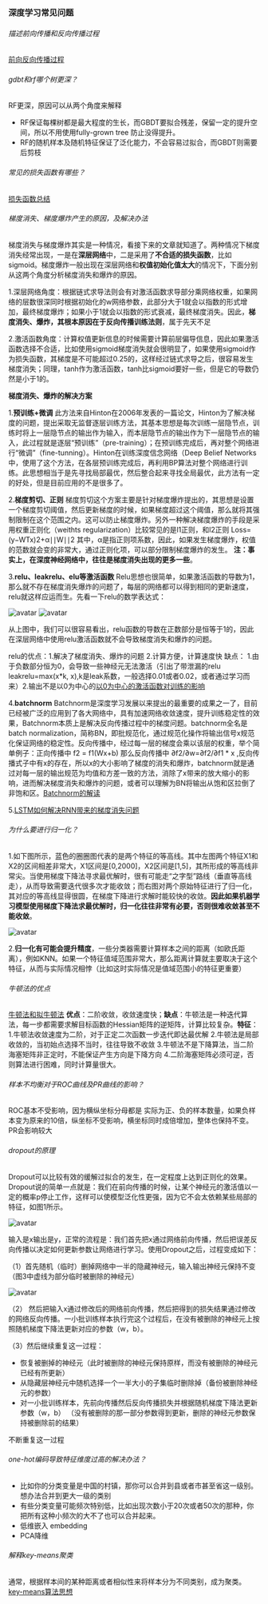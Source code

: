 ### 深度学习常见问题

###### 描述前向传播和反向传播过程
[前向反向传播过程](https://www.cnblogs.com/charlotte77/p/5629865.html)

###### gdbt和rf哪个树更深？

RF更深，原因可以从两个角度来解释
- RF保证每棵树都是最大程度的生长，而GBDT要拟合残差，保留一定的提升空间，所以不用使用fully-grown tree 防止没得提升。
- RF的随机样本及随机特征保证了泛化能力，不会容易过拟合，而GBDT则需要后剪枝

###### 常见的损失函数有哪些？

[损失函数总结](https://zhuanlan.zhihu.com/p/58883095)

###### 梯度消失、梯度爆炸产生的原因，及解决办法

梯度消失与梯度爆炸其实是一种情况，看接下来的文章就知道了。两种情况下梯度消失经常出现，一是在**深层网络**中，二是采用了**不合适的损失函数**，比如sigmoid。梯度爆炸一般出现在深层网络和**权值初始化值太大**的情况下，下面分别从这两个角度分析梯度消失和爆炸的原因。

1.深层网络角度：根据链式求导法则会有对激活函数求导部分乘网络权重，如果网络的层数很深同时根据初始化的w网络参数，此部分大于1就会以指数的形式增加，最终梯度爆炸；如果小于1就会以指数的形式衰减，最终梯度消失。因此，**梯度消失、爆炸，其根本原因在于反向传播训练法则**，属于先天不足

2.激活函数角度：计算权值更新信息的时候需要计算前层偏导信息，因此如果激活函数选择不合适，比如使用sigmoid梯度消失就会很明显了，如果使用sigmoid作为损失函数，其梯度是不可能超过0.25的，这样经过链式求导之后，很容易发生梯度消失；同理，tanh作为激活函数，tanh比sigmoid要好一些，但是它的导数仍然是小于1的。

**梯度消失、爆炸的解决方案**

1.**预训练+微调** 此方法来自Hinton在2006年发表的一篇论文，Hinton为了解决梯度的问题，提出采取无监督逐层训练方法，其基本思想是每次训练一层隐节点，训练时将上一层隐节点的输出作为输入，而本层隐节点的输出作为下一层隐节点的输入，此过程就是逐层“预训练”（pre-training）；在预训练完成后，再对整个网络进行“微调”（fine-tunning）。Hinton在训练深度信念网络（Deep Belief Networks中，使用了这个方法，在各层预训练完成后，再利用BP算法对整个网络进行训练。此思想相当于是先寻找局部最优，然后整合起来寻找全局最优，此方法有一定的好处，但是目前应用的不是很多了。

2.**梯度剪切、正则** 梯度剪切这个方案主要是针对梯度爆炸提出的，其思想是设置一个梯度剪切阈值，然后更新梯度的时候，如果梯度超过这个阈值，那么就将其强制限制在这个范围之内。这可以防止梯度爆炸。另外一种解决梯度爆炸的手段是采用权重正则化（weithts regularization）比较常见的是l1正则，和l2正则 Loss=(y−WTx)2+α∣∣W∣∣2 其中，α是指正则项系数，因此，如果发生梯度爆炸，权值的范数就会变的非常大，通过正则化项，可以部分限制梯度爆炸的发生。 **注：事实上，在深度神经网络中，往往是梯度消失出现的更多一些**。

3.**relu、leakrelu、elu等激活函数** Relu思想也很简单，如果激活函数的导数为1，那么就不存在梯度消失爆炸的问题了，每层的网络都可以得到相同的更新速度，relu就这样应运而生。先看一下relu的数学表达式：

![avatar](https://github.com/coderGray1296/code/blob/master/%E6%B7%B1%E5%BA%A6%E5%AD%A6%E4%B9%A0%E5%A4%8D%E4%B9%A0/pictures/DL_1.png)
![avatar](https://github.com/coderGray1296/code/blob/master/%E6%B7%B1%E5%BA%A6%E5%AD%A6%E4%B9%A0%E5%A4%8D%E4%B9%A0/pictures/DL_2.png)

从上图中，我们可以很容易看出，relu函数的导数在正数部分是恒等于1的，因此在深层网络中使用relu激活函数就不会导致梯度消失和爆炸的问题。

relu的优点：1.解决了梯度消失、爆炸的问题 2.计算方便，计算速度快 缺点： 1.由于负数部分恒为0，会导致一些神经元无法激活（引出了带泄漏的relu leakrelu=max(x*k, x),k是leak系数，一般选择0.01或者0.02，或者通过学习而来）2.输出不是以0为中心的[以0为中心的激活函数对训练的影响](https://www.jianshu.com/p/a2c9f904f8e8)

4.**batchnorm** Batchnorm是深度学习发展以来提出的最重要的成果之一了，目前已经被广泛的应用到了各大网络中，具有加速网络收敛速度，提升训练稳定性的效果，Batchnorm本质上是解决反向传播过程中的梯度问题。batchnorm全名是batch normalization，简称BN，即批规范化，通过规范化操作将输出信号x规范化保证网络的稳定性。反向传播中，经过每一层的梯度会乘以该层的权重，举个简单例子：正向传播中 f2 = f1(Wx+b) 那么反向传播中 ∂f2/∂w=∂f2/∂f1 * x ,反向传播式子中有x的存在，所以x的大小影响了梯度的消失和爆炸，batchnorm就是通过对每一层的输出规范为均值和方差一致的方法，消除了x带来的放大缩小的影响，进而解决梯度消失和爆炸的问题，或者可以理解为BN将输出从饱和区拉倒了非饱和区。[Batchnorm的解读](https://blog.csdn.net/qq_25737169/article/details/79048516)

5.[LSTM如何解决RNN带来的梯度消失问题](https://weizhixiaoyi.com/archives/491.html)

###### 为什么要进行归一化？

1.如下图所示，蓝色的圈圈图代表的是两个特征的等高线。其中左图两个特征X1和X2的区间相差非常大，X1区间是[0,2000]，X2区间是[1,5]，其所形成的等高线非常尖。当使用梯度下降法寻求最优解时，很有可能走“之字型”路线（垂直等高线走），从而导致需要迭代很多次才能收敛；而右图对两个原始特征进行了归一化，其对应的等高线显得很圆，在梯度下降进行求解时能较快的收敛。**因此如果机器学习模型使用梯度下降法求最优解时，归一化往往非常有必要，否则很难收敛甚至不能收敛**。

![avatar](https://github.com/coderGray1296/code/blob/master/%E6%B7%B1%E5%BA%A6%E5%AD%A6%E4%B9%A0%E5%A4%8D%E4%B9%A0/pictures/DL_3.png)

2.**归一化有可能会提升精度**，一些分类器需要计算样本之间的距离（如欧氏距离），例如KNN。如果一个特征值域范围非常大，那么距离计算就主要取决于这个特征，从而与实际情况相悖（比如这时实际情况是值域范围小的特征更重要）

###### 牛顿法的优点
[牛顿法和拟牛顿法](https://zhuanlan.zhihu.com/p/46536960)
**优点**：二阶收敛，收敛速度快；**缺点**：牛顿法是一种迭代算法，每一步都需要求解目标函数的Hessian矩阵的逆矩阵，计算比较复杂。**特征**：1.牛顿法收敛速度为二阶，对于正定二次函数一步迭代即达最优解 2.牛顿法是局部收敛的，当初始点选择不当时，往往导致不收敛 3.牛顿法不是下降算法，当二阶海塞矩阵非正定时，不能保证产生方向是下降方向 4.二阶海塞矩阵必须可逆，否则算法进行困难，同时计算量很大。

###### 样本不均衡对于ROC曲线及PR曲线的影响？

ROC基本不受影响，因为横纵坐标分母都是 实际为正、负的样本数量，如果负样本变为原来的10倍，纵坐标不受影响，横坐标同时成倍增加，整体也保持不变。PR会影响较大

###### dropout的原理

Dropout可以比较有效的缓解过拟合的发生，在一定程度上达到正则化的效果。Dropout说的简单一点就是：我们在前向传播的时候，让某个神经元的激活值以一定的概率p停止工作，这样可以使模型泛化性更强，因为它不会太依赖某些局部的特征，如图1所示。

![avatar](https://github.com/coderGray1296/code/blob/master/%E6%B7%B1%E5%BA%A6%E5%AD%A6%E4%B9%A0%E5%A4%8D%E4%B9%A0/pictures/DL_4.png)

输入是x输出是y，正常的流程是：我们首先把x通过网络前向传播，然后把误差反向传播以决定如何更新参数让网络进行学习。使用Dropout之后，过程变成如下：

（1）首先随机（临时）删掉网络中一半的隐藏神经元，输入输出神经元保持不变（图3中虚线为部分临时被删除的神经元）

![avatar](https://github.com/coderGray1296/code/blob/master/%E6%B7%B1%E5%BA%A6%E5%AD%A6%E4%B9%A0%E5%A4%8D%E4%B9%A0/pictures/DL_5.png)

（2） 然后把输入x通过修改后的网络前向传播，然后把得到的损失结果通过修改的网络反向传播。一小批训练样本执行完这个过程后，在没有被删除的神经元上按照随机梯度下降法更新对应的参数（w，b）。

（3）然后继续重复这一过程：
- 恢复被删掉的神经元（此时被删除的神经元保持原样，而没有被删除的神经元已经有所更新）
- 从隐藏层神经元中随机选择一个一半大小的子集临时删除掉（备份被删除神经元的参数）
- 对一小批训练样本，先前向传播然后反向传播损失并根据随机梯度下降法更新参数（w，b） （没有被删除的那一部分参数得到更新，删除的神经元参数保持被删除前的结果）

不断重复这一过程

###### one-hot编码导致特征维度过高的解决办法？

- 比如你的分类变量是中国的村镇，那你可以合并到县或者市甚至省这一级别。想办法合并到更大一级的类别
- 有些分类变量可能频次特别低，比如出现次数小于20次或者50次的那种，你把所有这种小频次的大不了也可以合并起来。
- 低维嵌入 embedding
- PCA降维

###### 解释key-means聚类

通常，根据样本间的某种距离或者相似性来将样本分为不同类别，成为聚类。[key-means算法思想](https://www.cnblogs.com/chenhuabin/p/11790227.html)
